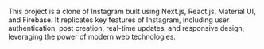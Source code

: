 This project is a clone of Instagram built using Next.js, React.js, Material UI, and Firebase. It replicates key features of Instagram, including user authentication, post creation, real-time updates, and responsive design, leveraging the power of modern web technologies.
